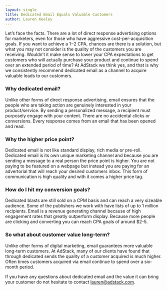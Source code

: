 ```yaml
---
layout: single
title: Dedicated Email Equals Valuable Customers
author: Lauren Keeley
---
```


Let’s face the facts. There are a lot of direct response advertising options for marketers, even for those who have aggressive cost-per-acquisition goals. If you want to achieve a $1-$2 CPA, chances are there is a solution, but what you may not consider is the quality of the customers you are receiving. Wouldn’t it make sense to lower your CPA expectations to get customers who will actually purchase your product and continue to spend over an extended period of time? At AdStack we think yes, and that is why we consistently recommend dedicated email as a channel to acquire valuable leads to our customers.

### Why dedicated email? 

Unlike other forms of direct response advertising, email ensures that the people who are taking action are genuinely interested in your product/service. By sending a personalized message, a recipient must purposely engage with your content. There are no accidental clicks or conversions. Every response comes from an email that has been opened and read. 

### Why the higher price point?

Dedicated email is not like standard display, rich media or pre-roll.  Dedicated email is its own unique marketing channel and because you are sending a message to a real person the price point is higher. You are not paying to be featured on a webpage but instead you are paying for an advertorial that will reach your desired customers inbox. This form of communication is high quality and with it comes a higher price tag.

### How do I hit my conversion goals?

Dedicated blasts are still sold on a CPM basis and can reach a very sizeable audience. Some of the publishers we work with have lists of up to 1 million recipients. Email is a revenue generating channel because of high engagement rates that greatly outperform display. Because more people are clicking and converting you can reach CPA goals of around $2-5.

### So what about customer value long-term?

Unlike other forms of digital marketing, email guarantees more valuable long-term customers. At AdStack, many of our clients have found that through dedicated sends the quality of a customer acquired is much higher. Often times customers acquired via email continue to spend over a six-month period. 

If you have any questions about dedicated email and the value it can bring your customer do not hesitate to contact lauren@adstack.com. 
